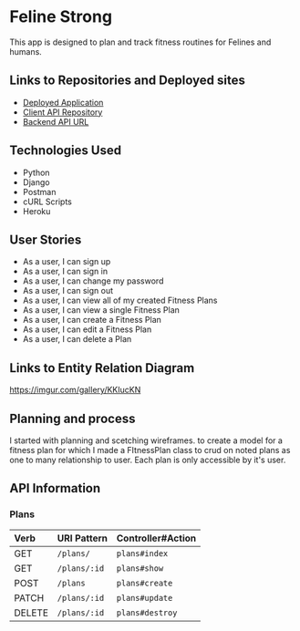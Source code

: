 # Feline Strong
This app is designed to plan and track fitness routines for Felines and humans.

## Links to Repositories and Deployed sites
- [Deployed Application](https://neuroplastic1.github.io/feline-strong-client/)
- [Client API Repository](https://github.com/Neuroplastic1/feline-strong-client)
- [Backend API URL](https://git.heroku.com/feline-strong-server.git)

## Technologies Used
- Python
- Django
- Postman
- cURL Scripts
- Heroku

## User Stories
- As a user, I can sign up
- As a user, I can sign in
- As a user, I can change my password
- As a user, I can sign out
- As a user, I can view all of my created Fitness Plans
- As a user, I can view a single Fitness Plan
- As a user, I can create a Fitness Plan
- As a user, I can edit a Fitness Plan
- As a user, I can delete a Plan


## Links to Entity Relation Diagram

 https://imgur.com/gallery/KKIucKN

## Planning and process
I started with planning and scetching wireframes.
 to create a model for a fitness plan for which I made a FItnessPlan class to crud on noted plans as one to many relationship to user. Each plan is only accessible by it's user.

 ## API Information
### Plans
| Verb   | URI Pattern  | Controller#Action  |
|:-------|:-------------|:-------------------|
| GET    | `/plans/`     | `plans#index`  |
| GET    | `/plans/:id` | `plans#show`   |
| POST   | `/plans`     | `plans#create` |
| PATCH  | `/plans/:id` | `plans#update` |
| DELETE | `/plans/:id` | `plans#destroy` |
